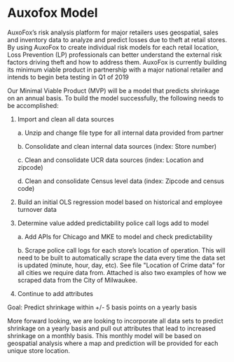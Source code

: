 # Auxofox Model

AuxoFox’s risk analysis platform for major retailers uses geospatial, sales and inventory data to analyze and predict losses due to theft at retail stores. By using AuxoFox to create individual risk models for each retail location, Loss Prevention (LP)  professionals can better understand the external risk factors driving theft and how to address them. AuxoFox is currently building its minimum viable product in partnership with a major national retailer and intends to begin beta testing in Q1 of 2019

Our Minimal Viable Product (MVP) will be a model that predicts shrinkage on an annual basis.  To build the model successfully, the following needs to be accomplished:

1.	Import and clean all data sources

     a.	Unzip and change file type for all internal data provided from partner
  
     b.	Consolidate and clean internal data sources (index: Store number)
  
     c.	Clean and consolidate UCR data sources (index: Location and zipcode)
  
      d.	Clean and consolidate Census level data (index: Zipcode and census code)
  

2.	Build an initial OLS regression model based on historical and employee turnover data

3.	Determine value added predictability police call logs add to model

     a.	Add APIs for Chicago and MKE to model and check predictability
  
     b.	Scrape police call logs for each store’s location of operation.  This will need to be built to automatically scrape           the data every time the data set is updated (minute, hour, day, etc). See file "Location of Crime data" for all               cities we require data from.  Attached is also two examples of how we scraped data from the City of Milwaukee.

4.	Continue to add attributes

Goal:  Predict shrinkage within +/- 5 basis points on a yearly basis

More forward looking, we are looking to incorporate all data sets to predict shrinkage on a yearly basis and pull out attributes that lead to increased shrinkage on a monthly basis.  This monthly model will be based on geospatial analysis where a map and prediction will be provided for each unique store location.

